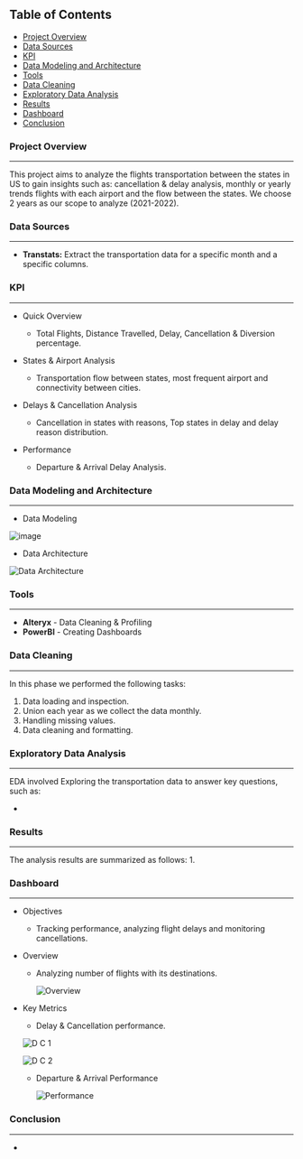 ## Table of Contents

- [Project Overview](#project-overview)
- [Data Sources](#data-sources)
- [KPI](#kpi)
- [Data Modeling and Architecture](#data-modeling-and-architecture)
- [Tools](#tools)
- [Data Cleaning](#data-cleaning)
- [Exploratory Data Analysis](#exploratory-data-analysis)
- [Results](#results)
- [Dashboard](#dashboard)
- [Conclusion](#conclusion)
### Project Overview
---
This project aims to analyze the flights transportation between the states in US to gain insights such as: cancellation & delay analysis, monthly or yearly trends flights with each airport and the flow between the states. We choose 2 years as our scope to analyze (2021-2022).

### Data Sources
---
- **Transtats:** Extract the transportation data for a specific month and a specific columns.

### KPI
---
- Quick Overview
   - Total Flights, Distance Travelled, Delay, Cancellation & Diversion percentage.
     
- States & Airport Analysis
   - Transportation flow between states, most frequent airport and connectivity between cities.

- Delays & Cancellation Analysis
  - Cancellation in states with reasons, Top states in delay and delay reason distribution.

- Performance 
  -  Departure & Arrival Delay Analysis.
 
### Data Modeling and Architecture
--- 
- Data Modeling
  
![image](https://github.com/ShadyWessemy/Flights-Transporation/assets/73957793/d8cc6156-0f68-46c9-af21-e59232045c06)

- Data Architecture
  
![Data Architecture](https://github.com/ShadyWessemy/Flights-Transporation/assets/73957793/619a149e-6c9c-4cbb-9db2-e0541ea60e3e)

### Tools 
---
- **Alteryx** - Data Cleaning & Profiling
- **PowerBI** - Creating Dashboards

### Data Cleaning
---
In this phase we performed the following tasks:

1. Data loading and inspection.
2. Union each year as we collect the data monthly.
3. Handling missing values.
4. Data cleaning and formatting.

### Exploratory Data Analysis 
---
EDA involved Exploring the transportation data to answer key questions, such as:

- 

### Results 
---
The analysis results are summarized as follows:
1.

### Dashboard
---

- Objectives
  - Tracking performance, analyzing flight delays and monitoring cancellations.

- Overview
  - Analyzing number of flights with its destinations.

    ![Overview](https://github.com/ShadyWessemy/Flights-Transporation/assets/73957793/834b51b4-faa5-46af-a114-d5323a654b85)

- Key Metrics
  -  Delay & Cancellation performance.

    ![D C 1](https://github.com/ShadyWessemy/Flights-Transporation/assets/73957793/867f242d-f920-4072-a937-40e3a06b3c9f)

    ![D C 2](https://github.com/ShadyWessemy/Flights-Transporation/assets/73957793/736ef97d-28fd-4821-9932-d32650425904)

  - Departure & Arrival Performance

    ![Performance](https://github.com/ShadyWessemy/Flights-Transporation/assets/73957793/4d1d8083-4eb4-4a3e-9591-fd661152836a)

### Conclusion
---
- 
